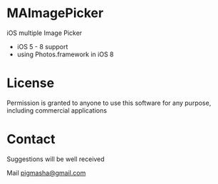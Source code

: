 # MAImagePicker

iOS multiple Image Picker

* iOS 5 - 8 support
* using Photos.framework in iOS 8

# License
Permission is granted to anyone to use this software for any purpose, including commercial applications

# Contact
Suggestions will be well received

Mail [pigmasha@gmail.com](mailto:pigmasha@gmail.com)
